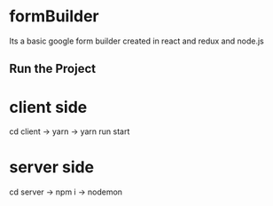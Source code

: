 # formBuilder

Its a basic google form builder created in react and redux and node.js

## Run the Project

# client side

cd client ->
yarn ->
yarn run start

# server side

cd server ->
npm i ->
nodemon
